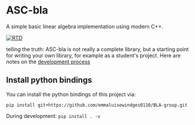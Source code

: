 # ASC-bla
A simple basic linear algebra implementation using modern C++.

[![RTD](https://readthedocs.org/projects/asc-bla/badge/?version=latest)](https://asc-bla.readthedocs.io/en/latest/?badge=latest)


telling the truth: ASC-bla is not really a complete library,
but a starting point for writing your own library, for example as a student's project.
Here are notes on the
[development process](https://jschoeberl.github.io/IntroSC/intro.html)


## Install python bindings

You can install the python bindings of this project via:

`pip install git+https://github.com/emmaluisewindges0110/BLA-group.git`

During development: `pip install . -v`